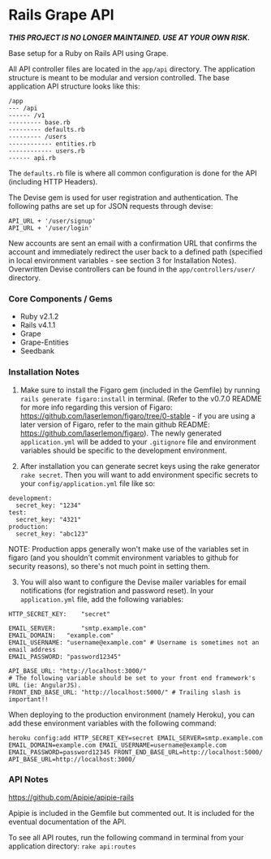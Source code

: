 Rails Grape API
===============

***THIS PROJECT IS NO LONGER MAINTAINED. USE AT YOUR OWN RISK.***

Base setup for a Ruby on Rails API using Grape.

All API controller files are located in the ```app/api``` directory. The application structure is meant to be modular and version controlled. The base application API structure looks like this:

```
/app
--- /api
------ /v1
--------- base.rb
--------- defaults.rb
--------- /users
------------ entities.rb
------------ users.rb
------ api.rb
```

The ```defaults.rb``` file is where all common configuration is done for the API (including HTTP Headers).

The Devise gem is used for user registration and authentication. The following paths are set up for JSON requests through devise:

```
API_URL + '/user/signup'
API_URL + '/user/login'
```

New accounts are sent an email with a confirmation URL that confirms the account and immediately redirect the user back to a defined path (specified in local environment variables - see section 3 for Installation Notes). Overwritten Devise controllers can be found in the ```app/controllers/user/``` directory.

### Core Components / Gems

- Ruby v2.1.2
- Rails v4.1.1
- Grape
- Grape-Entities
- Seedbank


### Installation Notes
1) Make sure to install the Figaro gem (included in the Gemfile) by running ```rails generate figaro:install``` in terminal. (Refer to the v0.7.0 README for more info regarding this version of Figaro: https://github.com/laserlemon/figaro/tree/0-stable - if you are using a later version of Figaro, refer to the main github README: https://github.com/laserlemon/figaro). The newly generated ```application.yml``` will be added to your ```.gitignore``` file and environment variables should be specific to the development environment.

2) After installation you can generate secret keys using the rake generator ```rake secret```. Then you will want to add environment specific secrets to your ```config/application.yml``` file like so:

```
development:
  secret_key: "1234"
test:
  secret_key: "4321"
production:
  secret_key: "abc123"
```

NOTE: Production apps generally won't make use of the variables set in figaro (and you shouldn't commit environment variables to github for security reasons), so there's not much point in setting them.


3) You will also want to configure the Devise mailer variables for email notifications (for registration and password reset). In your ```application.yml``` file, add the following variables:

```
HTTP_SECRET_KEY:	"secret"

EMAIL_SERVER:		"smtp.example.com"
EMAIL_DOMAIN: 	"example.com"
EMAIL_USERNAME: "username@example.com" # Username is sometimes not an email address
EMAIL_PASSWORD: "password12345"

API_BASE_URL: "http://localhost:3000/"
# The following variable should be set to your front end framework's URL (ie: AngularJS).
FRONT_END_BASE_URL: "http://localhost:5000/" # Trailing slash is important!!
```

When deploying to the production environment (namely Heroku), you can add these environment variables with the following command:

```
heroku config:add HTTP_SECRET_KEY=secret EMAIL_SERVER=smtp.example.com EMAIL_DOMAIN=example.com EMAIL_USERNAME=username@example.com EMAIL_PASSWORD=password12345 FRONT_END_BASE_URL=http://localhost:5000/ API_BASE_URL=http://localhost:3000/
```


### API Notes

https://github.com/Apipie/apipie-rails

Apipie is included in the Gemfile but commented out. It is included for the eventual documentation of the API.

To see all API routes, run the following command in terminal from your application directory: ```rake api:routes```
